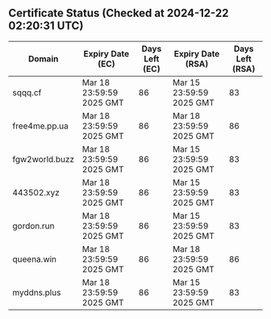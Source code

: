 ## Certificate Status (Checked at 2024-12-22 02:20:31 UTC)
| Domain | Expiry Date (EC) | Days Left (EC) | Expiry Date (RSA) | Days Left (RSA) |
|--------|-------------------|----------------|--------------------|--------------------|
| sqqq.cf | Mar 18 23:59:59 2025 GMT | 86 | Mar 15 23:59:59 2025 GMT | 83 |
| free4me.pp.ua | Mar 18 23:59:59 2025 GMT | 86 | Mar 18 23:59:59 2025 GMT | 86 |
| fgw2world.buzz | Mar 18 23:59:59 2025 GMT | 86 | Mar 15 23:59:59 2025 GMT | 83 |
| 443502.xyz | Mar 18 23:59:59 2025 GMT | 86 | Mar 15 23:59:59 2025 GMT | 83 |
| gordon.run | Mar 18 23:59:59 2025 GMT | 86 | Mar 15 23:59:59 2025 GMT | 83 |
| queena.win | Mar 18 23:59:59 2025 GMT | 86 | Mar 18 23:59:59 2025 GMT | 86 |
| myddns.plus | Mar 18 23:59:59 2025 GMT | 86 | Mar 15 23:59:59 2025 GMT | 83 |
